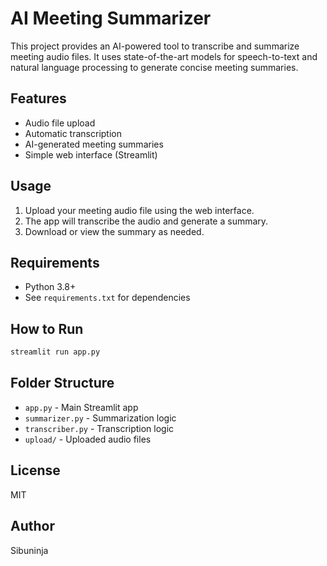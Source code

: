 # AI Meeting Summarizer

This project provides an AI-powered tool to transcribe and summarize meeting audio files. It uses state-of-the-art models for speech-to-text and natural language processing to generate concise meeting summaries.

## Features
- Audio file upload
- Automatic transcription
- AI-generated meeting summaries
- Simple web interface (Streamlit)

## Usage
1. Upload your meeting audio file using the web interface.
2. The app will transcribe the audio and generate a summary.
3. Download or view the summary as needed.

## Requirements
- Python 3.8+
- See `requirements.txt` for dependencies

## How to Run
```bash
streamlit run app.py
```

## Folder Structure
- `app.py` - Main Streamlit app
- `summarizer.py` - Summarization logic
- `transcriber.py` - Transcription logic
- `upload/` - Uploaded audio files

## License
MIT

## Author
Sibuninja
